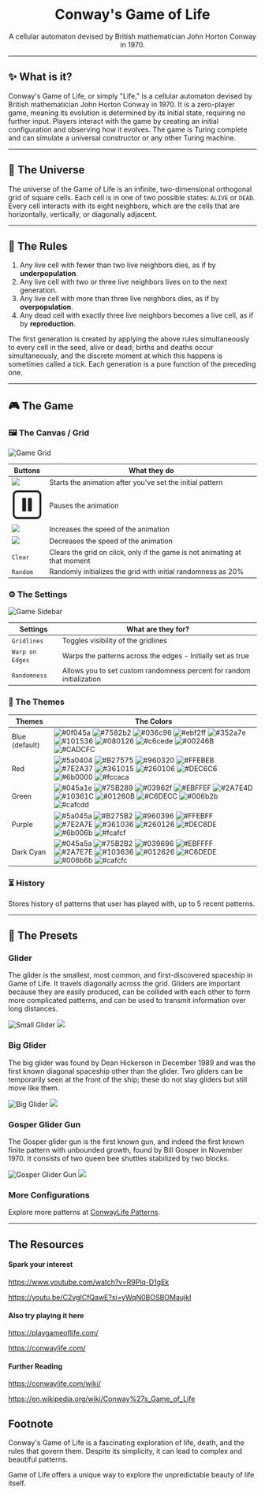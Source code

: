 <div align="center">
  <h1>Conway's Game of Life</h1>
  <p>A cellular automaton devised by British mathematician John Horton Conway in 1970.</p>
</div>

---
## ✨ What is it?

Conway's Game of Life, or simply "Life," is a cellular automaton devised by British mathematician John Horton Conway in 1970. It is a zero-player game, meaning its evolution is determined by its initial state, requiring no further input. Players interact with the game by creating an initial configuration and observing how it evolves. The game is Turing complete and can simulate a universal constructor or any other Turing machine.

---

## 🌌 The Universe

The universe of the Game of Life is an infinite, two-dimensional orthogonal grid of square cells. Each cell is in one of two possible states: `ALIVE` or `DEAD`. Every cell interacts with its eight neighbors, which are the cells that are horizontally, vertically, or diagonally adjacent.

---
## 📜 The Rules

1. Any live cell with fewer than two live neighbors dies, as if by **underpopulation**.
2. Any live cell with two or three live neighbors lives on to the next generation.
3. Any live cell with more than three live neighbors dies, as if by **overpopulation**.
4. Any dead cell with exactly three live neighbors becomes a live cell, as if by **reproduction**.

The first generation is created by applying the above rules simultaneously to every cell in the seed, alive or dead; births and deaths occur simultaneously, and the discrete moment at which this happens is sometimes called a tick. Each generation is a pure function of the preceding one.

---

## 🎮 The Game

### 🖼️ The Canvas / Grid

![Game Grid](data/game-images/Game-Grid.png)

| Buttons | What they do |
| --- | --- |
| ![](images/Play-Button.svg) | Starts the animation after you've set the initial pattern |
| ![](images/Pause-Button.svg) | Pauses the animation |
|![](images/Fast-Forward-Button.svg)| Increases the speed of the animation |
|![](images/Fast-Reverse-Button.svg)| Decreases the speed of the animation |
| `Clear` | Clears the grid on click, only if the game is not animating at that moment |
| `Random` | Randomly initializes the grid with initial randomness as 20% |


### ⚙️ The Settings

![Game Sidebar](data/game-images/Game-Sidebar.png)

| Settings | What are they for? |
| --- | --- |
| `Gridlines` | Toggles visibility of the gridlines |
| `Warp on Edges` | Warps the patterns across the edges - Initially set as true |
| `Randomness` | Allows you to set custom randomness percent for random initialization |


### 🎨 The Themes

| Themes | The Colors |
| --- | --- |
| Blue (default) | ![#0f045a](https://placehold.co/15x15/0f045a/0f045a.png) ![#7582b2](https://placehold.co/15x15/7582b2/7582b2.png) ![#036c96](https://placehold.co/15x15/036c96/036c96.png) ![#ebf2ff](https://placehold.co/15x15/ebf2ff/ebf2ff.png) ![#352a7e](https://placehold.co/15x15/352a7e/352a7e.png) ![#101536](https://placehold.co/15x15/101536/101536.png) ![#080126](https://placehold.co/15x15/080126/080126.png) ![#c6cede](https://placehold.co/15x15/c6cede/c6cede.png) ![#00246B](https://placehold.co/15x15/00246B/00246B.png) ![#CADCFC](https://placehold.co/15x15/CADCFC/CADCFC.png) |
| Red | ![#5a0404](https://placehold.co/15x15/5a0404/5a0404.png) ![#B27575](https://placehold.co/15x15/B27575/B27575.png) ![#960320](https://placehold.co/15x15/960320/960320.png) ![#FFEBEB](https://placehold.co/15x15/FFEBEB/FFEBEB.png) ![#7E2A37](https://placehold.co/15x15/7E2A37/7E2A37.png) ![#361015](https://placehold.co/15x15/361015/361015.png) ![#260106](https://placehold.co/15x15/260106/260106.png) ![#DEC6C6](https://placehold.co/15x15/DEC6C6/DEC6C6.png) ![#6b0000](https://placehold.co/15x15/6b0000/6b0000.png) ![#fccaca](https://placehold.co/15x15/fccaca/fccaca.png) |
| Green | ![#045a1e](https://placehold.co/15x15/045a1e/045a1e.png) ![#75B289](https://placehold.co/15x15/75B289/75B289.png) ![#03962f](https://placehold.co/15x15/03962f/03962f.png) ![#EBFFEF](https://placehold.co/15x15/EBFFEF/EBFFEF.png) ![#2A7E4D](https://placehold.co/15x15/2A7E4D/2A7E4D.png) ![#10361C](https://placehold.co/15x15/10361C/10361C.png) ![#01260B](https://placehold.co/15x15/01260B/01260B.png) ![#C6DECC](https://placehold.co/15x15/C6DECC/C6DECC.png) ![#006b2b](https://placehold.co/15x15/006b2b/006b2b.png) ![#cafcdd](https://placehold.co/15x15/cafcdd/cafcdd.png) |
| Purple | ![#5a045a](https://placehold.co/15x15/5a045a/5a045a.png) ![#B275B2](https://placehold.co/15x15/B275B2/B275B2.png) ![#960396](https://placehold.co/15x15/960396/960396.png) ![#FFEBFF](https://placehold.co/15x15/FFEBFF/FFEBFF.png) ![#7E2A7E](https://placehold.co/15x15/7E2A7E/7E2A7E.png) ![#361036](https://placehold.co/15x15/361036/361036.png) ![#260126](https://placehold.co/15x15/260126/260126.png) ![#DEC6DE](https://placehold.co/15x15/DEC6DE/DEC6DE.png) ![#6b006b](https://placehold.co/15x15/6b006b/6b006b.png) ![#fcafcf](https://placehold.co/15x15/fcafcf/fcafcf.png) |
| Dark Cyan | ![#045a5a](https://placehold.co/15x15/045a5a/045a5a.png) ![#75B2B2](https://placehold.co/15x15/75B2B2/75B2B2.png) ![#039696](https://placehold.co/15x15/039696/039696.png) ![#EBFFFF](https://placehold.co/15x15/EBFFFF/EBFFFF.png) ![#2A7E7E](https://placehold.co/15x15/2A7E7E/2A7E7E.png) ![#103636](https://placehold.co/15x15/103636/103636.png) ![#012626](https://placehold.co/15x15/012626/012626.png) ![#C6DEDE](https://placehold.co/15x15/C6DEDE/C6DEDE.png) ![#006b6b](https://placehold.co/15x15/006b6b/006b6b.png) ![#cafcfc](https://placehold.co/15x15/cafcfc/cafcfc.png) |


### ⏳ History

Stores history of patterns that user has played with, up to 5 recent patterns.

---

## 🔮 The Presets

### Glider

The glider is the smallest, most common, and first-discovered spaceship in Game of Life. It travels diagonally across the grid. Gliders are important because they are easily produced, can be collided with each other to form more complicated patterns, and can be used to transmit information over long distances.

<div>
  <img src="data/game-images/Small-Glider.png" alt="Small Glider" height="150">
  <img src="https://conwaylife.com/w/images/8/81/Glider.gif" height="150">
</div>

### Big Glider

The big glider was found by Dean Hickerson in December 1989 and was the first known diagonal spaceship other than the glider. Two gliders can be temporarily seen at the front of the ship; these do not stay gliders but still move like them.

<div>
  <img src="data/game-images/Big-Glider.png" alt="Big Glider" height="150">
  <img src="https://conwaylife.com/w/images/f/fd/Bigglider.gif" height="150">
</div>

### Gosper Glider Gun

The Gosper glider gun is the first known gun, and indeed the first known finite pattern with unbounded growth, found by Bill Gosper in November 1970. It consists of two queen bee shuttles stabilized by two blocks.

<div>
  <img src="data/game-images/Gosper-Glider-Gun.png" alt="Gosper Glider Gun" height="150">
  <img src="https://conwaylife.com/w/images/b/b6/Gosperglidergun.gif" height="150">
</div>

### More Configurations

Explore more patterns at [ConwayLife Patterns](https://conwaylife.com/wiki/Category:Patterns).

---

## The Resources

#### Spark your interest

https://www.youtube.com/watch?v=R9Plq-D1gEk

https://youtu.be/C2vgICfQawE?si=yWqN0BOSBOMaujkI

#### Also try playing it here

https://playgameoflife.com/

https://conwaylife.com/

#### Further Reading

https://conwaylife.com/wiki/

https://en.wikipedia.org/wiki/Conway%27s_Game_of_Life

## Footnote
Conway's Game of Life is a fascinating exploration of life, death, and the rules that govern them. Despite its simplicity, it can lead to complex and beautiful patterns.

Game of Life offers a unique way to explore the unpredictable beauty of life itself.
